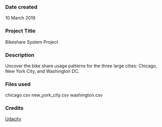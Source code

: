 ### Date created
10 March 2019

### Project Title
Bikeshare System Project

### Description
Uncover the bike share usage patterns for the three large cities: Chicago, New York City, and Washington DC.

### Files used
chicago.csv
new_york_city.csv
washington.csv

### Credits
[Udacity](https://www.udacity.com/)


